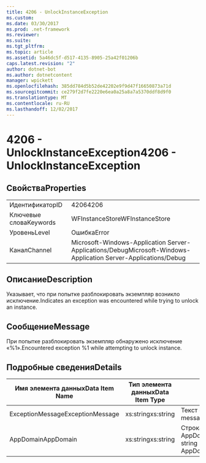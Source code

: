 ```yaml
---
title: 4206 - UnlockInstanceException
ms.custom: 
ms.date: 03/30/2017
ms.prod: .net-framework
ms.reviewer: 
ms.suite: 
ms.tgt_pltfrm: 
ms.topic: article
ms.assetid: 5a46dc5f-d517-4135-8905-25a42f01206b
caps.latest.revision: "2"
author: dotnet-bot
ms.author: dotnetcontent
manager: wpickett
ms.openlocfilehash: 385dd784d5b52de42202e9f9d47f16650873a71d
ms.sourcegitcommit: ce279f2d7fe2220e6ea0a25a8a7a5370ddf8d9f0
ms.translationtype: MT
ms.contentlocale: ru-RU
ms.lasthandoff: 12/02/2017
---
```

# <a name="4206---unlockinstanceexception"></a><span data-ttu-id="e8ed1-102">4206 - UnlockInstanceException</span><span class="sxs-lookup"><span data-stu-id="e8ed1-102">4206 - UnlockInstanceException</span></span>
## <a name="properties"></a><span data-ttu-id="e8ed1-103">Свойства</span><span class="sxs-lookup"><span data-stu-id="e8ed1-103">Properties</span></span>  
  
|||  
|-|-|  
|<span data-ttu-id="e8ed1-104">Идентификатор</span><span class="sxs-lookup"><span data-stu-id="e8ed1-104">ID</span></span>|<span data-ttu-id="e8ed1-105">4206</span><span class="sxs-lookup"><span data-stu-id="e8ed1-105">4206</span></span>|  
|<span data-ttu-id="e8ed1-106">Ключевые слова</span><span class="sxs-lookup"><span data-stu-id="e8ed1-106">Keywords</span></span>|<span data-ttu-id="e8ed1-107">WFInstanceStore</span><span class="sxs-lookup"><span data-stu-id="e8ed1-107">WFInstanceStore</span></span>|  
|<span data-ttu-id="e8ed1-108">Уровень</span><span class="sxs-lookup"><span data-stu-id="e8ed1-108">Level</span></span>|<span data-ttu-id="e8ed1-109">Ошибка</span><span class="sxs-lookup"><span data-stu-id="e8ed1-109">Error</span></span>|  
|<span data-ttu-id="e8ed1-110">Канал</span><span class="sxs-lookup"><span data-stu-id="e8ed1-110">Channel</span></span>|<span data-ttu-id="e8ed1-111">Microsoft-Windows-Application Server-Applications/Debug</span><span class="sxs-lookup"><span data-stu-id="e8ed1-111">Microsoft-Windows-Application Server-Applications/Debug</span></span>|  
  
## <a name="description"></a><span data-ttu-id="e8ed1-112">Описание</span><span class="sxs-lookup"><span data-stu-id="e8ed1-112">Description</span></span>  
 <span data-ttu-id="e8ed1-113">Указывает, что при попытке разблокировать экземпляр возникло исключение.</span><span class="sxs-lookup"><span data-stu-id="e8ed1-113">Indicates an exception was encountered while trying to unlock an instance.</span></span>  
  
## <a name="message"></a><span data-ttu-id="e8ed1-114">Сообщение</span><span class="sxs-lookup"><span data-stu-id="e8ed1-114">Message</span></span>  
 <span data-ttu-id="e8ed1-115">При попытке разблокировать экземпляр обнаружено исключение «%1».</span><span class="sxs-lookup"><span data-stu-id="e8ed1-115">Encountered exception %1 while attempting to unlock instance.</span></span>  
  
## <a name="details"></a><span data-ttu-id="e8ed1-116">Подробные сведения</span><span class="sxs-lookup"><span data-stu-id="e8ed1-116">Details</span></span>  
  
|<span data-ttu-id="e8ed1-117">Имя элемента данных</span><span class="sxs-lookup"><span data-stu-id="e8ed1-117">Data Item Name</span></span>|<span data-ttu-id="e8ed1-118">Тип элемента данных</span><span class="sxs-lookup"><span data-stu-id="e8ed1-118">Data Item Type</span></span>|<span data-ttu-id="e8ed1-119">Описание</span><span class="sxs-lookup"><span data-stu-id="e8ed1-119">Description</span></span>|  
|--------------------|--------------------|-----------------|  
|<span data-ttu-id="e8ed1-120">ExceptionMessage</span><span class="sxs-lookup"><span data-stu-id="e8ed1-120">ExceptionMessage</span></span>|<span data-ttu-id="e8ed1-121">xs:string</span><span class="sxs-lookup"><span data-stu-id="e8ed1-121">xs:string</span></span>|<span data-ttu-id="e8ed1-122">Текст сообщения из исключения SQL.</span><span class="sxs-lookup"><span data-stu-id="e8ed1-122">The message from the SQL exception.</span></span>|  
|<span data-ttu-id="e8ed1-123">AppDomain</span><span class="sxs-lookup"><span data-stu-id="e8ed1-123">AppDomain</span></span>|<span data-ttu-id="e8ed1-124">xs:string</span><span class="sxs-lookup"><span data-stu-id="e8ed1-124">xs:string</span></span>|<span data-ttu-id="e8ed1-125">Строка, возвращаемая AppDomain.CurrentDomain.FriendlyName.</span><span class="sxs-lookup"><span data-stu-id="e8ed1-125">The string returned by AppDomain.CurrentDomain.FriendlyName.</span></span>|
